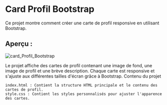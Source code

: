# Card Profil Bootstrap

Ce projet montre comment créer une carte de profil responsive en utilisant Bootstrap.

## Aperçu :
![card_Profil_Bootstrap](https://github.com/rene-belin/Card_Profil_Bootstrap/assets/145906989/5f8d67cb-6480-4e6c-8934-aea754be2884)


Le projet affiche des cartes de profil contenant une image de fond, une image de profil et une brève description. Chaque carte est responsive et s'ajuste aux différentes tailles d'écran grâce à Bootstrap.
Contenu du projet

    index.html : Contient la structure HTML principale et le contenu des cartes de profil.
    style.css : Contient les styles personnalisés pour ajuster l'apparence des cartes.
